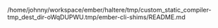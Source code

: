 /home/johnny/workspace/ember/haltere/tmp/custom_static_compiler-tmp_dest_dir-oWqDUPWU.tmp/ember-cli-shims/README.md